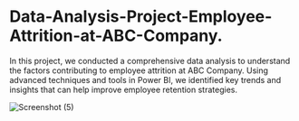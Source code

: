 # Data-Analysis-Project-Employee-Attrition-at-ABC-Company.
In this project, we conducted a comprehensive data analysis to understand the factors contributing to employee attrition at ABC Company. Using advanced techniques and tools in Power BI, we identified key trends and insights that can help improve employee retention strategies.


![Screenshot (5)](https://github.com/waleedkhan456/Data-Analysis-Project-Employee-Attrition-at-ABC-Company./assets/113800207/168ad515-bb4c-4de9-927b-cdea7512bebd)
